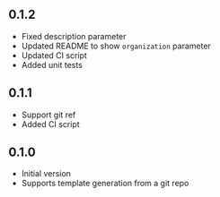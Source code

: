 ## 0.1.2

- Fixed description parameter
- Updated README to show `organization` parameter
- Updated CI script
- Added unit tests

## 0.1.1

- Support git ref
- Added CI script

## 0.1.0

- Initial version
- Supports template generation from a git repo
